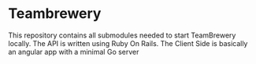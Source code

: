 # Teambrewery


This repository contains all submodules needed to start TeamBrewery locally.
The API is written using Ruby On Rails.
The Client Side is basically an angular app with a minimal Go server